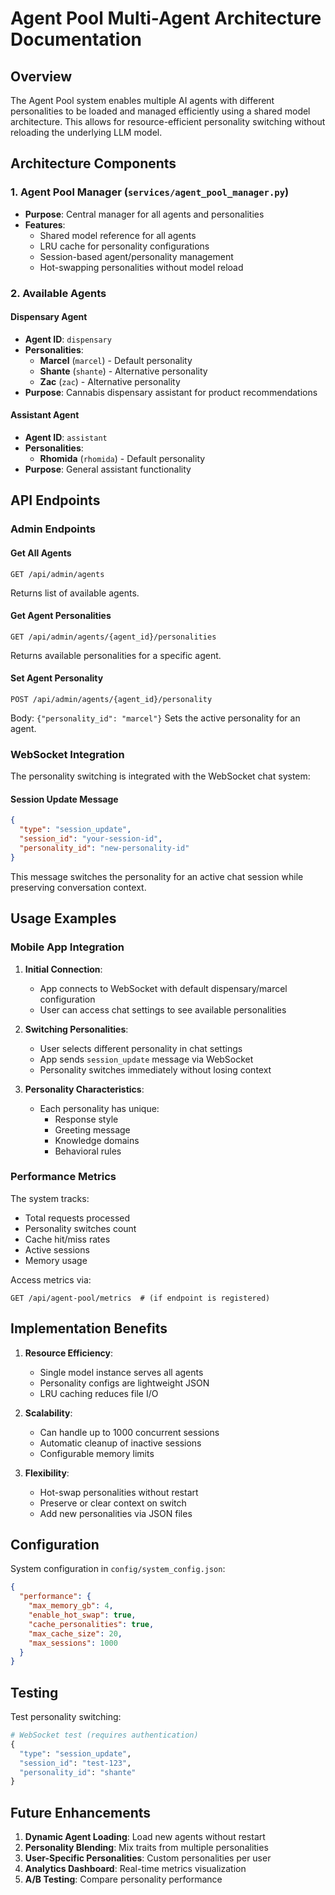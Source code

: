 # Agent Pool Multi-Agent Architecture Documentation

## Overview
The Agent Pool system enables multiple AI agents with different personalities to be loaded and managed efficiently using a shared model architecture. This allows for resource-efficient personality switching without reloading the underlying LLM model.

## Architecture Components

### 1. Agent Pool Manager (`services/agent_pool_manager.py`)
- **Purpose**: Central manager for all agents and personalities
- **Features**:
  - Shared model reference for all agents
  - LRU cache for personality configurations
  - Session-based agent/personality management
  - Hot-swapping personalities without model reload

### 2. Available Agents

#### Dispensary Agent
- **Agent ID**: `dispensary`
- **Personalities**:
  - **Marcel** (`marcel`) - Default personality
  - **Shante** (`shante`) - Alternative personality
  - **Zac** (`zac`) - Alternative personality
- **Purpose**: Cannabis dispensary assistant for product recommendations

#### Assistant Agent
- **Agent ID**: `assistant`
- **Personalities**:
  - **Rhomida** (`rhomida`) - Default personality
- **Purpose**: General assistant functionality

## API Endpoints

### Admin Endpoints

#### Get All Agents
```
GET /api/admin/agents
```
Returns list of available agents.

#### Get Agent Personalities
```
GET /api/admin/agents/{agent_id}/personalities
```
Returns available personalities for a specific agent.

#### Set Agent Personality
```
POST /api/admin/agents/{agent_id}/personality
```
Body: `{"personality_id": "marcel"}`
Sets the active personality for an agent.

### WebSocket Integration

The personality switching is integrated with the WebSocket chat system:

#### Session Update Message
```json
{
  "type": "session_update",
  "session_id": "your-session-id",
  "personality_id": "new-personality-id"
}
```

This message switches the personality for an active chat session while preserving conversation context.

## Usage Examples

### Mobile App Integration

1. **Initial Connection**:
   - App connects to WebSocket with default dispensary/marcel configuration
   - User can access chat settings to see available personalities

2. **Switching Personalities**:
   - User selects different personality in chat settings
   - App sends `session_update` message via WebSocket
   - Personality switches immediately without losing context

3. **Personality Characteristics**:
   - Each personality has unique:
     - Response style
     - Greeting message
     - Knowledge domains
     - Behavioral rules

### Performance Metrics

The system tracks:
- Total requests processed
- Personality switches count
- Cache hit/miss rates
- Active sessions
- Memory usage

Access metrics via:
```
GET /api/agent-pool/metrics  # (if endpoint is registered)
```

## Implementation Benefits

1. **Resource Efficiency**:
   - Single model instance serves all agents
   - Personality configs are lightweight JSON
   - LRU caching reduces file I/O

2. **Scalability**:
   - Can handle up to 1000 concurrent sessions
   - Automatic cleanup of inactive sessions
   - Configurable memory limits

3. **Flexibility**:
   - Hot-swap personalities without restart
   - Preserve or clear context on switch
   - Add new personalities via JSON files

## Configuration

System configuration in `config/system_config.json`:
```json
{
  "performance": {
    "max_memory_gb": 4,
    "enable_hot_swap": true,
    "cache_personalities": true,
    "max_cache_size": 20,
    "max_sessions": 1000
  }
}
```

## Testing

Test personality switching:
```python
# WebSocket test (requires authentication)
{
  "type": "session_update",
  "session_id": "test-123",
  "personality_id": "shante"
}
```

## Future Enhancements

1. **Dynamic Agent Loading**: Load new agents without restart
2. **Personality Blending**: Mix traits from multiple personalities
3. **User-Specific Personalities**: Custom personalities per user
4. **Analytics Dashboard**: Real-time metrics visualization
5. **A/B Testing**: Compare personality performance